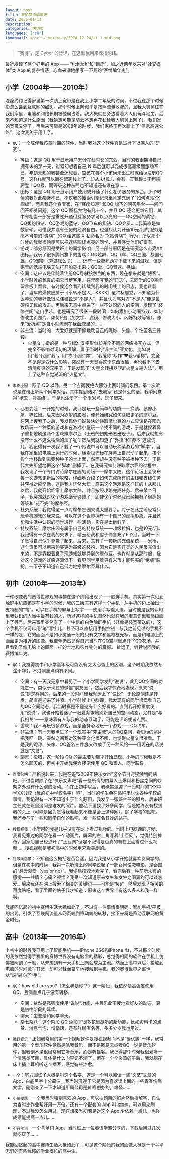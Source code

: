 ```yaml
---
layout: post
title: 我的赛博编年史
date: 2025-01-13
description: 
categories: 叨叨令
languages: ["zh"]
thumbnail: assets/img/essay/2024-12-24/af-1-mid.png
---
```


> “赛博”，是 Cyber 的音译，在这里我用来泛指网络。

最近发现了两个好用的 App —— “ticktick”和“训迹”，加之近两年以来对“社交媒体”类 App 的复杂情感，心血来潮地想写一下我的“赛博编年史”。

## 小学（2004年——2010年）
隐隐约约记得家里第一次装上宽带是在我上小学二年级的时候，不过我在那个时候没怎么尝到互联网的甜头。那个时候上网似乎是按照流量收费的，且我大舅舅住在我们家里，电脑和网络长期被他霸占着。我大概就在旁边看着大人们玩斗地主。后来不知道是什么原因（我猜想可能是晴云不想再花钱给我大舅舅上网了），我们家的宽带又停了。再后来可能是2008年的时候，我们家终于再次踏上了“信息高速公路”，这次我终于用上了。

- `QQ`：一个陪伴我孩童时期的软件，当时我对这个软件真是进行了很深入的“研究”。
  - 等级：这是 QQ 用于显示用户累计在线时长的东西。当时的我很期待自己拥有☀️的那一天，时常幻想着自己 N 年后就可以变成很高等级而激动不已。年幼无知的我甚至还想着，应该在每个小孩尚未出生时就给ta注册QQ号，这样ta就可以赢在起跑线上了。却从未想过，会有一天我根本不再需要登上QQ号，而等级这种东西也不知道还有谁在意……
  - 图标：这是 QQ 用于展示用户使用或开通了什么相关服务的东西。那个时候的我对此痴迷不已，不仅我的搜索引擎记录里肯定充满了“如何点亮XX图标”，而且我还化身专家，在“百度知道” 和QQ 旗下的问答平台——问问回答相关问题。这个 QQ 图标大约有几十个，并且 QQ 还会更新它们，其中有相当一部分是需要开通付费服务才可以点亮的——QQ空间的黄钻、QQ秀的粉钻、QQ游戏的蓝钻、QQ飞车的紫钻、QQ会员……我简直是如数家珍。可惜我并没有任何的经济自由，也强烈认为开通10元/月的服务是高不可攀的“贵族”（QQ 给这些 X 钻命名为 “X钻贵族”）行为，所以那个时候的我就很艳羡可以把这些图标点亮的同学，并且感觉他们好富有。
  - 游戏：部分原因是受班上的同学影响，另一部分原因是在研究怎么点亮XX图标。我玩了很多腾讯旗下的游戏：QQ炫舞、QQ飞车、QQ三国、战国七雄、QQ宠物（算游戏么？）……还有一些费死劲才下载下来的游戏，但是家里的低端电脑无法打开加载出来：QQ堂、QQ音速、寻仙。
  - 空间：这应该是伴随着注册QQ号就接触到的东西，现在想来就是“博客”。小学时候的我真的把它当博客用，在里面写我的“日志”，去同学的QQ空间留言板上留言。有时候还会看到转载到我的时间线上的日志，我也转载了。当年的爆款应属于《不转不是人，XXXX》这种标题党，不知道为什么年幼的我好像很忌讳被说是“不是人”，并且认为骂对方“不是人”便是最硬核无敌的攻击。再后来无意中点进了一些不认识的人的空间，发现了“装修空间”这门手艺。也是研究了很长一段时间：如何添加小动画特效、如何修改主页照片、如何P图（加文字、滤镜、修改大小、闪烁特效等等），原来“爱折腾”是自小就流淌在我血液里的……
  - 非主流：当时的一大爱好就是不停地改自己的昵称、头像、个性签名三件套。
    - 火星文：指的是一种与标准汉字形似却完全不同的网络书写方式，但完全不影响对词句的理解，属于当时的“非主流”亚文化，比如说用“莪”代替“我”，用“祢”代替“你”，“我爱你”写作“❤莪↘瑷祢”。完全不记得是受什么影响，突然有一天觉得这个东西很酷，再也看不下去清清爽爽的汉字了。于是发现了“火星文转换器”和“火星文输入法”，用上了这种自觉潮流的“火星文”。

- `摩尔庄园`：除了 QQ 以外，另一个占据我绝大部分上网时间的东西。第一次听说是在班上听两个同学对话，其中提到诸如“去我家”还是什么的话，我瞬间觉得“挖去，好高级”。于是也注册了一个米米号，玩了起来。
  - 心态变迁：一开始的时候，我只是玩一些简单的功能——换装、装修小屋、养拉姆。后来因为欲望的膨胀，便开始研究如何赚取更多的摩尔豆。在网上搜索了之后，我发现他们说最快的赚取摩尔豆的方式应该是在阳光牧场玩一个种菜的游戏和在游戏小屋玩一个找不同的游戏，于是就捏着鼻子重复地刷这两个游戏赚摩尔豆（~~上班的初始形态出现了~~）。后来我就想有没有什么不这么枯燥的法子呢？然后我就知道了“外挂”和“脚本”这些词儿。我记得有一次我下载了一个传说中可以自动玩种菜游戏的“脚本”，当我在家里的电脑上运行的时候，我看见光标在屏幕上自己动了起来，挨个挨个地移动到需要种种子的土上面，然而却并没有种子被播种下去，于是我大失所望地把这个“脚本”删掉了。在我研究如何赚取摩尔豆的过程中，我发现了一个专门讨论摩尔庄园的论坛——摩尔大陆。这个论坛上会发布每一次游戏更新后的攻略，详细地介绍了如何完成所有的主线和支线任务并获得对应奖励，这是我才恍然大悟：原来这个游戏是这样玩的！从那儿以后，我就开始经常上摩尔大陆，并且按照攻略完成任务。后来某个日子，我突然就对这个游戏毫无兴趣了，即使这个时候我已经拥有了很高的等级和“花不完”的摩尔豆。
  - 社交系统：我觉得这一点对摩尔庄园来说太重要了。对于在此之前经常只玩单机游戏的我来说，可以在这个世界拥有一个自己的虚拟形象，并且还能和生活中认识的同学进行一些活动，实在是太新鲜了。
  - 特权系统：摩尔庄园有属于自己的特权系统——超级拉姆，也是10元/月。我记得有一次在我的央求下，晴云给我和睿子俩各充了6个月，当时一下子觉得自己似乎尊贵了起来。后来，又有了一套新的充值系统——米币，这个货币可以用来购买更为高级的装扮，因为它是实打实的人民币充值出来的，不是靠捏着鼻子玩游戏就能挣到的摩尔豆。也许就是从那时起，我对这个游戏的好感逐渐低下：看见同学用着只有米币才能购买的“绝版”装扮，一下子不知道自己努力地挣摩尔豆算什么。

## 初中（2010年——2013年）
一件改变我的赛博世界观的事物在这个阶段出现了——触屏手机。其实第一次见到触屏手机应该是在小学的时候，我的二姨夫有这样一个手机：从手机的边上抽出一支特制的“笔”，可以在手机的屏幕上写字——使用手写输入法。当时他是我的认知里我认识的人当中最有钱的人，所以这样的手机自然也就在我的潜意识里和高级画上了等号。后来家里突然有了一个中信的白色触屏手机（好像是装宽带送的），这个手机不仅可以用“笔”写字儿，甚至可以直接用手指控制！与我之前见过的手机不一样的是，它的画面不是如小灵通一般的只有文字和黑框框光标，而是和电脑上的画面更为接近的图像。我至今仍然记得自己当时在QQ空间里点开了QQ农场，并且看到了像电脑上的画面一样的土地和农作物时的震撼。
扯远了，继续说回我的赛博编年史。

- `QQ`：我觉得初中和小学高年级可能没有太大心智上的区别，这个时期我依然专注于QQ，不过侧重点稍有不同。
  - 空间：有一天我无意中看见了一个小学同学发的“说说”，此乃QQ空间的功能之一，类似于现在的微信“朋友圈”，然后我才惊奇地发现，原来“说说”是这样用的。后来的一段时间里我就迷上了“说说”，无论原创还是转发，简直是迎来了井喷。小学时候上电脑课，我发现有的同学很爱看自己的QQ空间动态，我当时真是不懂这有什么好看的。直到我开始重度使用“说说”，我也开始着迷了一眼爱频繁地刷新自己的空间动态，尤其是“与我相关”——意味着有人与我的动态互动了，可能是评论或者点赞。
  - 游戏：我不再玩很多游戏，而是全身心地玩一个游戏——QQ飞车。
  - 非主流：有一天我点进了一个现实中“非主流”人的QQ空间，看见ta的照片把我吓一跳。突然之间我对这种亚文化很不解，也觉得火星文很难看。于是我的昵称、头像、QQ签名三件套又改成了另一种风格——用现在的话说就是“文艺”。
  - 聊天：没错，这一阶段 QQ 的最主要功能才开始显现。小学的时候我是不怎么聊天的，但初中开始我便会经常使用 QQ 和家人、同学联系。

- `百度贴吧`：严格说起来，我是在追“2009年快乐女声”这个节目时接触到的贴吧。不过当时除了在“快乐女声吧”看一些所谓的内幕人士爆料和粉丝之间的吵架之外没有什么别的活动。而在上初中以后，我确实混迹了一段时间的“XX中学XX分校（我的初中学校名字）吧”，当时的学生会在贴吧里讨论各种学校的事情。我记得有一次不知道出于什么原因，我发了一张班主任的照片，后来班主任就在班里追问是谁发的照片。他私下里找了好多同学，但是始终没有找到我的头上（可能是因为觉得我看起来不像是会上这种网）。除了学校的贴吧，我还参与了一些和同学自创的贴吧，发一些莫名其妙的帖子。

- `搜狐视频`：小学时的我是几乎没有在网上看过视频的。当时上电脑课的时候，我看见旁边的同学在看一个动画片，屏幕的右上角写着“土豆网”，觉得特别神奇，回家后自己也点开了“土豆网”但是不记得是否真的有在上面看过什么视频……搜狐视频是我初高中的时候用来看美剧的。

- `性取向启蒙`：不知道这么概括是否合适，因为我是从小学开始就喜欢女同学的。但是在初中的时候，我第一次听班上的同学说起了一部女同性恋电影，是泰国的“想爱就爱（yes or no）”。我偷偷摸摸地看完了，看完后有一种前所未有的感觉——共情？心痛？顿悟？我第一次知道原来女生和女生之间真的可以谈恋爱。后来我还在网上搜索了相关的关键词——可能是“les”，然后发现了相关的百度贴吧，看了里面的帖子我才知道：原来这个世界上有这么多人和我一样啊。

我能回忆起的初中赛博生活大抵如此了，不过有一件事情很明确：智能手机/平板的出现，引发了互联网流量从网页端到移动端的转移，接下来将是移动互联网的黄金时代。

## 高中（2013年——2016年）

上初中的时候我已用上了智能手机——iPhone 3GS和iPhone 4s，不过那个时候的我依然觉得手机里的赛博世界没有电脑里的精彩，总觉得相同的软件在手机上仿佛被阉割了一般，从未想到有一天手机上网会成为主流。然而上高中以后，接触到电脑的时间微乎其微，却可以轻而易举地接触到手机，我的赛博世界之窗也从“端”转向了“手”。

- `QQ`：how old are you?（怎么老是你？）这一阶段，我依然是高强度使用QQ，且侧重点几乎没有转移。
  - 空间：依然是高强度使用“说说”功能，并且乐此不疲地看好友的动态，算是初中阶段的延续。
  - 聊天：主要是和同学聊天。
  - 杂七杂八：这个阶段 QQ 添加了很多花里胡哨的新功能，比如资料卡的点赞、消息气泡、悄悄话，还有群聊匿名等，多多少少我也用过。

- `酷我音乐`：正如我常用的第一个视频软件是搜狐视频而不是“爱优腾”一样，我常用的第一个音乐软件竟然是酷我音乐，而不是网易云或者QQ。说是音乐软件，但我倒不是很经常用它听音乐，而是听播客。我记得那个时候我很爱听一个情感类节目，具体是什么内容记不清了，但在一个个炎热的午后，我就躺在床上插上耳机听这个播客，感觉有些治愈。

- `一个`：努力回忆了大概是叫这个名字，这是一个可以阅读一些“文艺”文章的 App，白底黑字十分简洁。我当时沉迷于它是因为喜欢读上面的一些青春伤痛文学，刚刚查了一下才知道所属公司是韩寒创办的，难怪……

- `小猿搜题`：一个我当时特别喜欢的 App，可以拍题目的照片然后搜解答，自认为当时比作业帮好用一万倍。还有一个配套的 App 叫 `猿题库`，可以用来刷题，不过我没怎么用过。现在想来当初若是对这个 App 少依赖一点儿，也许成绩能提高一点儿……

- `不背单词`：一个背单词 App，当时班上一位英语学霸分享的，下载后用过几次就吃灰了……

我能回忆起的高中赛博生活大抵如此了，可见这个阶段的我的画像大概是一个平平无奇的有些忧郁的学业很忙的高中生。